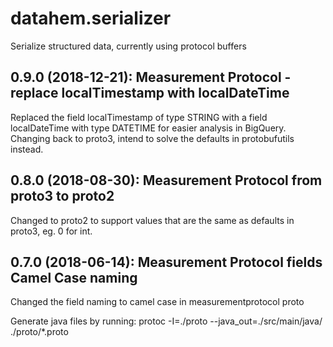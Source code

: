 # datahem.serializer
Serialize structured data, currently using protocol buffers

## 0.9.0 (2018-12-21): Measurement Protocol - replace localTimestamp with localDateTime
Replaced the field localTimestamp of type STRING with a field localDateTime with type DATETIME for easier analysis in BigQuery.
Changing back to proto3, intend to solve the defaults in protobufutils instead.

## 0.8.0 (2018-08-30): Measurement Protocol from proto3 to proto2 
Changed to proto2 to support values that are the same as defaults in proto3, eg. 0 for int.

## 0.7.0 (2018-06-14): Measurement Protocol fields Camel Case naming
Changed the field naming to camel case in measurementprotocol proto

Generate java files by running:
protoc -I=./proto --java_out=./src/main/java/ ./proto/*.proto